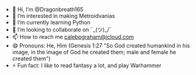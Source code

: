 - 👋 Hi, I’m @Dragonbreath165
- 👀 I’m interested in making Metroidvanias
- 🌱 I’m currently learning Python
- 💞️ I’m looking to collaborate on ¯\_(ツ)_/¯ 
- 📫 How to reach me calebpgraham@icloud.com
- 😄 Pronouns: He, Him (Genesis 1:27 "So God created humankind in his image, in the image of God he created them; male and female he created them") 
- ⚡ Fun fact: I like to read fantasy a lot, and play Warhammer

<!---
Dragonbreath165/Dragonbreath165 is a ✨ special ✨ repository because its `README.md` (this file) appears on your GitHub profile.
You can click the Preview link to take a look at your changes.
--->
